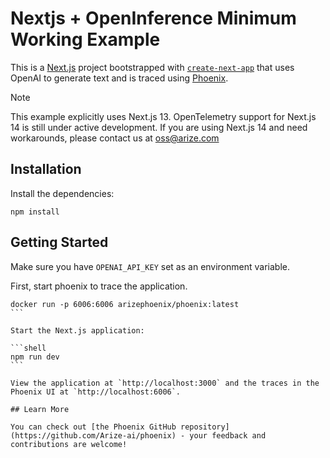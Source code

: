 # Nextjs + OpenInference Minimum Working Example

This is a [Next.js](https://nextjs.org/) project bootstrapped with [`create-next-app`](https://github.com/vercel/next.js/tree/canary/packages/create-next-app) that uses OpenAI to generate text and is traced using [Phoenix](https://github.com/Arize-ai/phoenix).

> [!NOTE]  
> This example explicitly uses Next.js 13. OpenTelemetry support for Next.js 14 is still under active development. If you are using Next.js 14 and need workarounds, please contact us at oss@arize.com

## Installation

Install the dependencies:

```shell
npm install
```

## Getting Started

Make sure you have `OPENAI_API_KEY` set as an environment variable.

First, start phoenix to trace the application.

````shell
docker run -p 6006:6006 arizephoenix/phoenix:latest
```

Start the Next.js application:

```shell
npm run dev
```

View the application at `http://localhost:3000` and the traces in the Phoenix UI at `http://localhost:6006`.

## Learn More

You can check out [the Phoenix GitHub repository](https://github.com/Arize-ai/phoenix) - your feedback and contributions are welcome!
